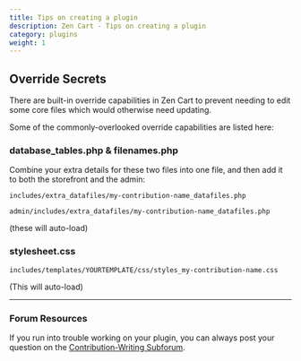 ```yaml
---
title: Tips on creating a plugin 
description: Zen Cart - Tips on creating a plugin 
category: plugins
weight: 1
---
```

## Override Secrets 

There are built-in override capabilities in Zen Cart to prevent needing to edit some core files which would otherwise need updating.

Some of the commonly-overlooked override capabilities are listed here:

### database_tables.php & filenames.php
Combine your extra details for these two files into one file, and then add it to both the storefront and the admin:

`includes/extra_datafiles/my-contribution-name_datafiles.php`

`admin/includes/extra_datafiles/my-contribution-name_datafiles.php`

(these will auto-load)

### stylesheet.css
`includes/templates/YOURTEMPLATE/css/styles_my-contribution-name.css`

(This will auto-load)

<hr />

### Forum Resources 
If you run into trouble working on your plugin, you can always post your question on the [Contribution-Writing Subforum](https://www.zen-cart.com/forumdisplay.php?43-Contribution-Writing-Guidelines). 
